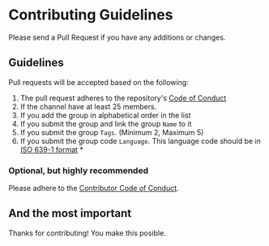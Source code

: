# Contributing Guidelines

Please send a Pull Request if you have any additions or changes.

## Guidelines

Pull requests will be accepted based on the following:

1. The pull request adheres to the repository's [Code of Conduct](/CODE_OF_CONDUCT.md)
1. If the channel have at least 25 members.
1. If you add the group in alphabetical order in the list
1. If you submit the group and link the group `Name` to it
1. If you submit the group `Tags`. (Minimum 2, Maximum 5)
1. If you submit the group code `Language`. This language code should be in [ISO 639-1 format](https://en.wikipedia.org/wiki/List_of_ISO_639-1_codes) \*

### Optional, but highly recommended

Please adhere to the [Contributor Code of Conduct](CodeOfConduct.md).

## And the most important

Thanks for contributing! You make this posible.
